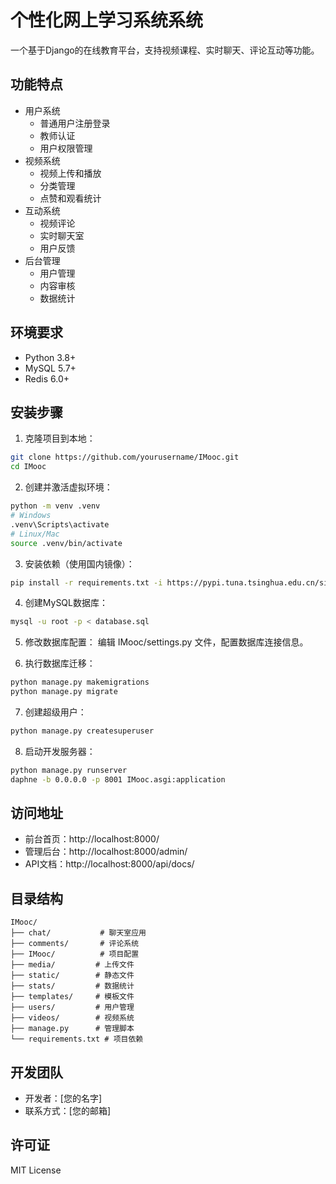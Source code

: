 # 个性化网上学习系统系统

一个基于Django的在线教育平台，支持视频课程、实时聊天、评论互动等功能。

## 功能特点

- 用户系统
  - 普通用户注册登录
  - 教师认证
  - 用户权限管理
- 视频系统
  - 视频上传和播放
  - 分类管理
  - 点赞和观看统计
- 互动系统
  - 视频评论
  - 实时聊天室
  - 用户反馈
- 后台管理
  - 用户管理
  - 内容审核
  - 数据统计

## 环境要求

- Python 3.8+
- MySQL 5.7+
- Redis 6.0+

## 安装步骤

1. 克隆项目到本地：
```bash
git clone https://github.com/yourusername/IMooc.git
cd IMooc
```

2. 创建并激活虚拟环境：
```bash
python -m venv .venv
# Windows
.venv\Scripts\activate
# Linux/Mac
source .venv/bin/activate
```

3. 安装依赖（使用国内镜像）：
```bash
pip install -r requirements.txt -i https://pypi.tuna.tsinghua.edu.cn/simple
```

4. 创建MySQL数据库：
```bash
mysql -u root -p < database.sql
```

5. 修改数据库配置：
编辑 IMooc/settings.py 文件，配置数据库连接信息。

6. 执行数据库迁移：
```bash
python manage.py makemigrations
python manage.py migrate
```

7. 创建超级用户：
```bash
python manage.py createsuperuser
```

8. 启动开发服务器：
```bash
python manage.py runserver
daphne -b 0.0.0.0 -p 8001 IMooc.asgi:application 
```

## 访问地址

- 前台首页：http://localhost:8000/
- 管理后台：http://localhost:8000/admin/
- API文档：http://localhost:8000/api/docs/

## 目录结构

```
IMooc/
├── chat/           # 聊天室应用
├── comments/       # 评论系统
├── IMooc/          # 项目配置
├── media/         # 上传文件
├── static/        # 静态文件
├── stats/         # 数据统计
├── templates/     # 模板文件
├── users/         # 用户管理
├── videos/        # 视频系统
├── manage.py      # 管理脚本
└── requirements.txt # 项目依赖
```

## 开发团队

- 开发者：[您的名字]
- 联系方式：[您的邮箱]

## 许可证

MIT License 